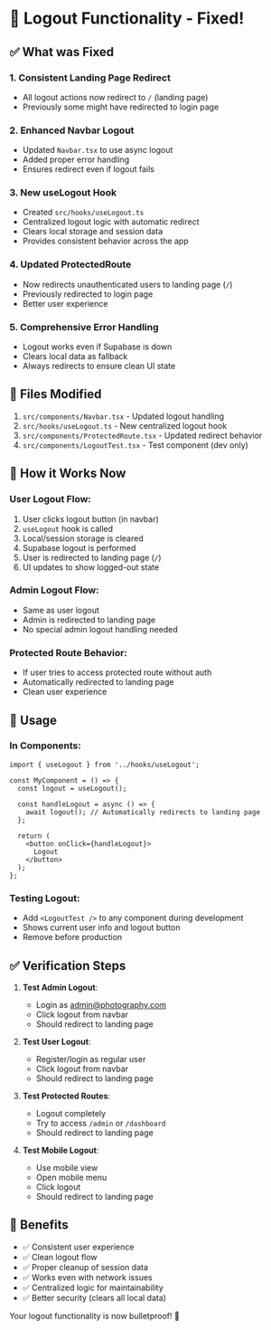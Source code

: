 # 🚪 Logout Functionality - Fixed!

## ✅ What was Fixed

### 1. **Consistent Landing Page Redirect**
- All logout actions now redirect to `/` (landing page)
- Previously some might have redirected to login page

### 2. **Enhanced Navbar Logout**
- Updated `Navbar.tsx` to use async logout
- Added proper error handling
- Ensures redirect even if logout fails

### 3. **New useLogout Hook**
- Created `src/hooks/useLogout.ts`
- Centralized logout logic with automatic redirect
- Clears local storage and session data
- Provides consistent behavior across the app

### 4. **Updated ProtectedRoute**
- Now redirects unauthenticated users to landing page (`/`)
- Previously redirected to login page
- Better user experience

### 5. **Comprehensive Error Handling**
- Logout works even if Supabase is down
- Clears local data as fallback
- Always redirects to ensure clean UI state

## 🔧 Files Modified

1. `src/components/Navbar.tsx` - Updated logout handling
2. `src/hooks/useLogout.ts` - New centralized logout hook
3. `src/components/ProtectedRoute.tsx` - Updated redirect behavior
4. `src/components/LogoutTest.tsx` - Test component (dev only)

## 🎯 How it Works Now

### User Logout Flow:
1. User clicks logout button (in navbar)
2. `useLogout` hook is called
3. Local/session storage is cleared
4. Supabase logout is performed
5. User is redirected to landing page (`/`)
6. UI updates to show logged-out state

### Admin Logout Flow:
- Same as user logout
- Admin is redirected to landing page
- No special admin logout handling needed

### Protected Route Behavior:
- If user tries to access protected route without auth
- Automatically redirected to landing page
- Clean user experience

## 🚀 Usage

### In Components:
```tsx
import { useLogout } from '../hooks/useLogout';

const MyComponent = () => {
  const logout = useLogout();
  
  const handleLogout = async () => {
    await logout(); // Automatically redirects to landing page
  };
  
  return (
    <button onClick={handleLogout}>
      Logout
    </button>
  );
};
```

### Testing Logout:
- Add `<LogoutTest />` to any component during development
- Shows current user info and logout button
- Remove before production

## ✅ Verification Steps

1. **Test Admin Logout**:
   - Login as admin@photography.com
   - Click logout from navbar
   - Should redirect to landing page

2. **Test User Logout**:
   - Register/login as regular user
   - Click logout from navbar
   - Should redirect to landing page

3. **Test Protected Routes**:
   - Logout completely
   - Try to access `/admin` or `/dashboard`
   - Should redirect to landing page

4. **Test Mobile Logout**:
   - Use mobile view
   - Open mobile menu
   - Click logout
   - Should redirect to landing page

## 🎉 Benefits

- ✅ Consistent user experience
- ✅ Clean logout flow
- ✅ Proper cleanup of session data
- ✅ Works even with network issues
- ✅ Centralized logic for maintainability
- ✅ Better security (clears all local data)

Your logout functionality is now bulletproof! 🎯